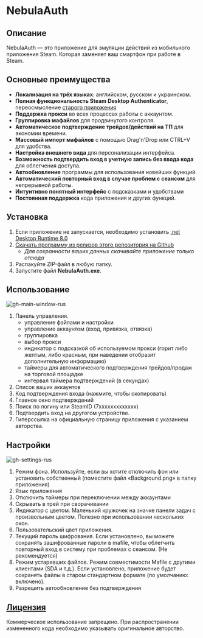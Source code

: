 # NebulaAuth

## Описание

NebulaAuth — это приложение для эмуляции действий из мобильного приложения Steam. Которая заменяет ваш смартфон при работе в Steam.

## Основные преимущества

- **Локализация на трёх языках**: английском, русском и украинском.
- **Полная функциональность Steam Desktop Authenticator**, переосмысление [старого приложения](https://github.com/Jessecar96/SteamDesktopAuthenticator)
- **Поддержка прокси** во всех процессах работы с аккаунтом.
- **Группировка мафайлов** для продвинутого контроля.
- **Автоматическое подтверждение трейдов/действий на ТП** для экономии времени.
- **Массовый импорт мафайлов** с помощью Drag'n'Drop или CTRL+V для удобства.
- **Настройка внешнего вида** для персонализации интерфейса.
- **Возможность подтвердить вход в учетную запись без ввода кода** для облегчения доступа.
- **Автообновление** программы для использования новейших функций.
- **Автоматический повторный вход в случае проблем с сеансом** для непрерывной работы.
- **Интуитивно понятный интерфейс** с подсказками и удобствами
- **Постоянная поддержка** кода приложения и других функций.

## Установка

1. Если приложение не запускается, необходимо установить [.net Desktop Runtime 8.0](https://dotnet.microsoft.com/en-us/download/dotnet/thank-you/runtime-desktop-8.0.1-windows-x64-installer)
2. [Скачать программу из релизов этого репозитория на Github](https://github.com/achiez/NebulaAuth-Steam-Desktop-Authenticator-by-Achies/releases/latest)
      * *Для сохранности ваших данных скачивайте приложение только отсюда*
4. Распакуйте ZIP-файл в любую папку.
5. Запустите файл **NebulaAuth.exe**.

## Использование
   
![gh-main-window-rus](https://github.com/achiez/NebulaAuth-Steam-Desktop-Authenticator-by-Achies/assets/106531132/6a84f414-0e24-40a4-8adb-f1923fbe8719)


1. Панель управления.
    - управление файлами и настройки
    - управление аккаунтом (вход, привязка, отвязка)
    - группировка
    - выбор прокси
    - индикатор с подсказкой об используемом прокси (горит либо желтым, либо красным, при наведении отобразит дополнительную информацию)
    - таймеры для автоматического подтверждения трейдов/продаж на торговой площадке
    - интервал таймера подтверждений (в секундах)
2. Список ваших аккаунтов
3. Код подтверждения входа (нажмите, чтобы скопировать)
4. Главное окно подтверждений
5. Поиск по логину или SteamID (7xxxxxxxxxxxxx)
6. Подтвердить вход на другогом устройстве.
7. Гиперссылка на официальную страницу приложения с указанием авторства.

## Настройки
![gh-settings-rus](https://github.com/achiez/NebulaAuth-Steam-Desktop-Authenticator-by-Achies/assets/106531132/33246ed1-1e3d-4310-88c5-085e5c50bc6b)


1. Режим фона. Используйте, если вы хотите отключить фон или установить собственный (поместите файл «Background.png» в папку приложения)
2. Язык приложения
3. Отключить таймеры при переключении между аккаунтами
4. Скрывать в трей при сворачивании
5. Индикатор с цветом. Маленький кружочек на значке панели задач с произвольным цветом. Полезно при использовании нескольких окон.
6. Пользовательский цвет приложения.
7. Текущий пароль шифрования. Если установлено, вы можете сохранять зашифрованные пароли в mafile, чтобы облегчить повторный вход в систему при проблемах с сеансом. (Не рекомендуется)
8. Режим устаревших файлов. Режим совместимости Mafile с другими клиентами (SDA и т.д.). Если установлено, приложение будет сохранять файлы в старом стандартном формате (по умолчанию: включено).
9. Разрешить автообновление без подтверждения
   
  

## [Лицензия](/LICENSE.md)

Коммерческое использование запрещено. При распространении измененного кода необходимо указывать оригинальное авторство.
